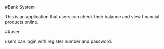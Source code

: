 #Bank System

This is an application that users can check their balance and view financial products online.

##user

users can login with register number and password.
